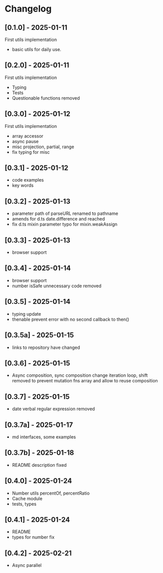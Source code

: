 # Changelog

## [0.1.0] - 2025-01-11

First utils implementation

- basic utils for daily use.

## [0.2.0] - 2025-01-11

First utils implementation

- Typing
- Tests
- Questionable functions removed

## [0.3.0] - 2025-01-12

First utils implementation

- array accessor
- async pause
- misc projection, partial, range
- fix typing for misc

## [0.3.1] - 2025-01-12

- code examples
- key words

## [0.3.2] - 2025-01-13

- parameter path of parseURL renamed to pathname
- amends for d.ts date.difference and reached
- fix d.ts mixin parameter typo for mixin.weakAssign

## [0.3.3] - 2025-01-13

- browser support

## [0.3.4] - 2025-01-14

- browser support
- number isSafe unnecessary code removed

## [0.3.5] - 2025-01-14

- typing update
- thenable prevent error with no second callback to then()

## [0.3.5a] - 2025-01-15

- links to repository have changed

## [0.3.6] - 2025-01-15

- Async composition, sync composition change iteration loop, shift removed to 
prevent mutation fns array and allow to reuse composition

## [0.3.7] - 2025-01-15

- date verbal regular expression removed

## [0.3.7a] - 2025-01-17

- md interfaces, some examples

## [0.3.7b] - 2025-01-18

- README description fixed

## [0.4.0] - 2025-01-24

- Number utils percentOf, percentRatio
- Cache module
- tests, types

## [0.4.1] - 2025-01-24

- README
- types for number fix

## [0.4.2] - 2025-02-21

- Async parallel